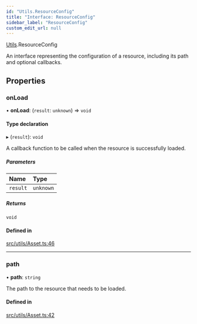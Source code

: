 ```yaml
---
id: "Utils.ResourceConfig"
title: "Interface: ResourceConfig"
sidebar_label: "ResourceConfig"
custom_edit_url: null
---
```


[Utils](../namespaces/Utils.md).ResourceConfig

An interface representing the configuration of a resource, including its path and optional callbacks.

## Properties

### onLoad

• **onLoad**: (`result`: `unknown`) => `void`

#### Type declaration

▸ (`result`): `void`

A callback function to be called when the resource is successfully loaded.

##### Parameters

| Name | Type |
| :------ | :------ |
| `result` | `unknown` |

##### Returns

`void`

#### Defined in

[src/utils/Asset.ts:46](https://github.com/agargaro/three.ez/blob/ddf86ba/src/utils/Asset.ts#L46)

___

### path

• **path**: `string`

The path to the resource that needs to be loaded.

#### Defined in

[src/utils/Asset.ts:42](https://github.com/agargaro/three.ez/blob/ddf86ba/src/utils/Asset.ts#L42)
